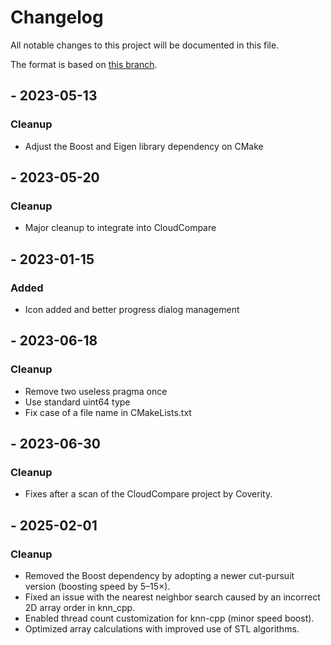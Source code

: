 # Changelog

All notable changes to this project will be documented in this file.

The format is based on [this branch](https://github.com/truebelief/cc-treeiso-plugin/tree/revert-7-optimize_treeiso_speed).


## - 2023-05-13
### Cleanup
- Adjust the Boost and Eigen library dependency on CMake

## - 2023-05-20
### Cleanup
- Major cleanup to integrate into CloudCompare

## - 2023-01-15
### Added
- Icon added and better progress dialog management

## - 2023-06-18
### Cleanup
- Remove two useless pragma once
- Use standard uint64 type
- Fix case of a file name in CMakeLists.txt

## - 2023-06-30
### Cleanup
- Fixes after a scan of the CloudCompare project by Coverity.

## - 2025-02-01
### Cleanup
- Removed the Boost dependency by adopting a newer cut-pursuit version (boosting speed by 5–15×).
- Fixed an issue with the nearest neighbor search caused by an incorrect 2D array order in knn_cpp.
- Enabled thread count customization for knn-cpp (minor speed boost).
- Optimized array calculations with improved use of STL algorithms.
